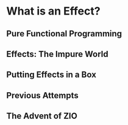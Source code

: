 # What is an Effect?

## Pure Functional Programming

## Effects: The Impure World

## Putting Effects in a Box

## Previous Attempts

## The Advent of ZIO
